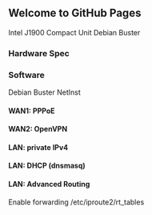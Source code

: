 ## Welcome to GitHub Pages

Intel J1900 Compact Unit
Debian Buster

### Hardware Spec

### Software
Debian Buster NetInst

#### WAN1: PPPoE

#### WAN2: OpenVPN

#### LAN: private IPv4

#### LAN: DHCP (dnsmasq)

#### LAN: Advanced Routing
Enable forwarding
/etc/iproute2/rt_tables
